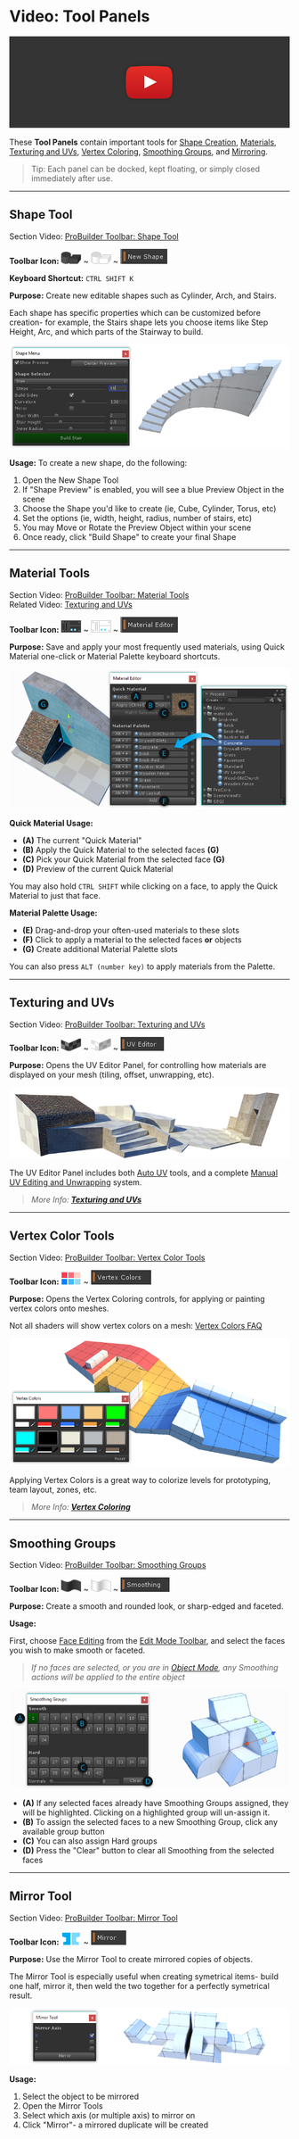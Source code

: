 # Video: Tool Panels

[![ProBuilder Toolbar: Tool Panels](../images/VideoLink_YouTube_768.png)](@todo "ProBuilder Toolbar: Tool Panels")

These **Tool Panels** contain important tools for [Shape Creation](@todo), [Materials](@todo), [Texturing and UVs](@todo), [Vertex Coloring](@todo), [Smoothing Groups](@todo), and [Mirroring](@todo). 

> Tip: Each panel can be docked, kept floating, or simply closed immediately after use.

---

<a id="shape-tool"></a>
## Shape Tool

<div class="info-box warning">
Section Video: <a href="@todo link vid section">ProBuilder Toolbar: Shape Tool</a>
</div> 

**Toolbar Icon:** ![Shape Tool Icon](Panel_Shapes.png "Create New Shape Icon") ~ ![Shape Tool Icon](Panel_Shapes_Light.png "Create New Shape Icon")
 ~ ![Shape Tool Text Button](ExampleImage_ShapeTool_TextButton.jpg "Create New Shape Text Button")

**Keyboard Shortcut:** `CTRL SHIFT K`

**Purpose:** Create new editable shapes such as Cylinder, Arch, and Stairs.

Each shape has specific properties which can be customized before creation- for example, the Stairs shape lets you choose items like Step Height, Arc, and which parts of the Stairway to build.

![Shape Tool Example](../images/Example_ShapeToolsWithCurvedStair.png)

**Usage:** To create a new shape, do the following:
 
1. Open the New Shape Tool
1. If "Shape Preview" is enabled, you will see a blue Preview Object in the scene
1. Choose the Shape you'd like to create (ie, Cube, Cylinder, Torus, etc)
1. Set the options (ie, width, height, radius, number of stairs, etc)
1. You may Move or Rotate the Preview Object within your scene
1. Once ready, click "Build Shape" to create your final Shape

---

## Material Tools

<div class="info-box warning">
Section Video: <a href="@todo link vid section">ProBuilder Toolbar: Material Tools</a>
<br>
Related Video: <a href="@todo link vid section">Texturing and UVs</a>
</div> 

**Toolbar Icon:** ![Material Tools Icon](Panel_Materials.png "Material Tools Icon") ~ ![Material Tools Icon](Panel_Materials_Light.png "Material Tools Icon")
 ~ ![Material Tools Text Button](ExampleImage_MaterialTools_TextButton.jpg "Material Tools Text Button")

**Purpose:** Save and apply your most frequently used materials, using Quick Material one-click or Material Palette keyboard shortcuts.

![Material Tools](../images/MaterialTools_WithExample.png "Material Tools")

**Quick Material Usage:**

* **(A)** The current "Quick Material"
* **(B)** Apply the Quick Material to the selected faces **(G)**
* **(C)** Pick your Quick Material from the selected face **(G)**
* **(D)** Preview of the current Quick Material

You may also hold `CTRL SHIFT` while clicking on a face, to apply the Quick Material to just that face.

**Material Palette Usage:**

* **(E)** Drag-and-drop your often-used materials to these slots
* **(F)** Click to apply a material to the selected faces **or** objects
* **(G)** Create additional Material Palette slots

You can also press `ALT (number key)` to apply materials from the Palette.

---

## Texturing and UVs

<div class="info-box warning">
Section Video: <a href="@todo link vid section">ProBuilder Toolbar: Texturing and UVs</a>
</div> 

**Toolbar Icon:** ![UV Editor Icon](Panel_UVeditor.png "UV Editor Icon") ~ ![UV Editor Icon](Panel_UVeditor_Light.png "UV Editor Icon")
 ~ ![UV Editor Text Button](Panel_UVEditor_TextButton.png "UV Editor Text Button")
 
**Purpose:** Opens the UV Editor Panel, for controlling how materials are displayed on your mesh (tiling, offset, unwrapping, etc).

![Materials Example](../images/Example_MaterialsOnLevel.png "Materials Example")

The UV Editor Panel includes both [Auto UV](@todo) tools, and a complete [Manual UV Editing and Unwrapping](@todo) system.

> *More Info: [**Texturing and UVs**](@todo)*

---

## Vertex Color Tools

<div class="info-box warning">
Section Video: <a href="@todo link vid section">ProBuilder Toolbar: Vertex Color Tools</a>
</div>

**Toolbar Icon:** ![Vertex Color Tools Icon](Panel_VertColors.png "UV Editor Icon")
 ~ ![Vertex Color Tools Text Button](Panel_VertexColors_TextButton.png "UV Editor Text Button")
 
**Purpose:** Opens the Vertex Coloring controls, for applying or painting vertex colors onto meshes.

Not all shaders will show vertex colors on a mesh: [Vertex Colors FAQ](@todo)

![Vertex Coloring](../images/VertexColor_WithLevelExample.png "Vertex Coloring")

Applying Vertex Colors is a great way to colorize levels for prototyping, team layout, zones, etc.

> *More Info: [**Vertex Coloring**](@todo)* 

---

## Smoothing Groups

<div class="info-box warning">
Section Video: <a href="@todo link vid section">ProBuilder Toolbar: Smoothing Groups</a>
</div>

**Toolbar Icon:** ![Smoothing Groups Icon](Panel_Smoothing.png "Smoothing Groups Icon") ~ ![Smoothing Groups Icon](Panel_Smoothing_Light.png "Smoothing Groups Icon")
 ~ ![Smoothing Groups Text Button](Panel_Smoothing_TextButton.png "Smoothing Groups Text Button")

**Purpose:** Create a smooth and rounded look, or sharp-edged and faceted.

**Usage:**

First, choose [Face Editing](@todo) from the [Edit Mode Toolbar](@todo), and select the faces you wish to make smooth or faceted.

> *If no faces are selected, or you are in [Object Mode](@todo), any Smoothing actions will be applied to the entire object*

![Smoothing Groups Example](../images/SmoothingGroups-Panel_WithLettersAndExample.png "Smoothing Groups Example")

* **(A)** If any selected faces already have Smoothing Groups assigned, they will be highlighted. Clicking on a highlighted group will un-assign it.
* **(B)** To assign the selected faces to a new Smoothing Group, click any available group button
* **(C)** You can also assign Hard groups
* **(D)** Press the "Clear" button to clear all Smoothing from the selected faces

---

## Mirror Tool

<div class="info-box warning">
Section Video: <a href="@todo link vid section">ProBuilder Toolbar: Mirror Tool</a>
</div>

**Toolbar Icon:** ![Mirror Tool Icon](Object_Mirror.png "Mirror Tool Icon")
 ~ ![Mirror Tool Text Button](Object_Mirror_TextButton.png "Mirror Tool Text Button")

**Purpose:** Use the Mirror Tool to create mirrored copies of objects.

The Mirror Tool is especially useful when creating symetrical items- build one half, mirror it, then weld the two together
for a perfectly symetrical result.

![Mirror Tool Example](../images/Mirror-Panel_WithExample.png "Mirror Tool Example")

**Usage:**

1. Select the object to be mirrored
1. Open the Mirror Tools
1. Select which axis (or multiple axis) to mirror on
1. Click "Mirror"- a mirrored duplicate will be created


